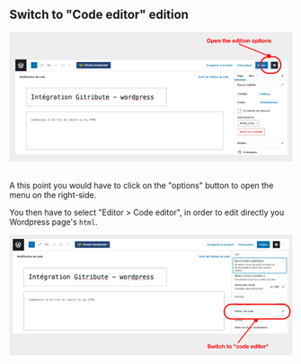 ## Switch to "Code editor" edition

<div>
  <img
    alt="WORDPRESS-EDIT-01"
    src="https://raw.githubusercontent.com/multi-coop/datami-website-content/main/images/wordpress/wordpress-edit-01-help.png"
    />
</div>
<br>

A this point you would have to click on the "options" button to open the menu on the right-side.

You then have to select "Editor > Code editor", in order to edit directly you Wordpress page's `html`.

<div>
  <img
    alt="WORDPRESS-EDIT-02"
    src="https://raw.githubusercontent.com/multi-coop/datami-website-content/main/images/wordpress/wordpress-edit-02-help.png"
    />
</div>
<br>
